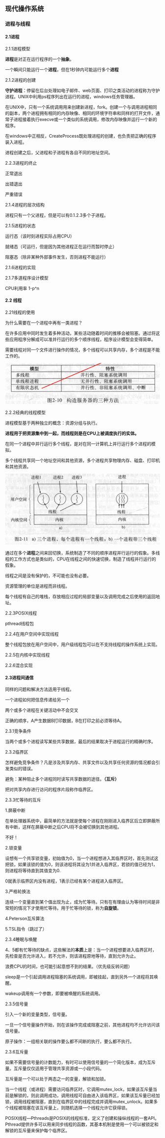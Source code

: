 ## 现代操作系统

### 进程与线程

#### 2.1进程

2.1.1进程模型

**进程**是对正在运行程序的一个**抽象**。

一个瞬间只能运行一个**进程**，但在1秒钟内可能运行多个**进程**

2.1.2进程的创建

**守护进程**：停留在后台处理如电子邮件、web页面、打印之类活动的进程称为守护进程。UNIX中利用ps程序列出在运行的进程，windows任务管理器。

在UNIX中，只有一个系统调用用来创建新进程，fork。创建一个与调用进程相同的副本，两个进程拥有相同的内存映像、相同的环境字符串和同样的打开文件，通常子进程接着执行execve或一个类似的系统调用，修改内存映像并运行一个新的程序。

在windows中正相反，CreateProcess既处理进程的创建，也负责把正确的程序装入进程。

进程创建之后，父进程和子进程有各自不同的地址空间。

2.2.3进程的终止

正常退出

出错退出

严重错误

2.1.4进程的层次结构

进程只有一个父进程，但是可以有0.1.2.3多个子进程。

2.1.5进程的状态

运行态（该时刻进程实际占用CPU）

就绪态（可运行，但是因为其他进程正在运行而暂时停止）

阻塞态（除非某种外部事件发生，否则进程不能运行）

2.1.6进程的实现

2.1.7多道程序设计模型

CPU利用率 1-p^n

#### 2.2 线程

2.21线程的使用

为什么需要在一个进程中再有一类进程？

在许多应用中同时发生着多种活动，某些活动随着时间的推移会被阻塞。通过将这些应用程序分解成可以准并行运行的多个顺序线程，程序设计模型会变得简单。

需要线程对同一个文件进行操作的情况，多个线程可以共享内存，多个进程是不能工作的。

![image-20210418133004954](../img/image-20210418133004954.png)

2.2.2经典的线程模型

进程模型基于两种独立的概念：资源分组与执行。

**进程用于把资源集中到一起，而线程则是在CPU上被调度执行的实体。**

在同一个进程中并行运行多个线程，是对在同一计算机上并行运行多个进程的模拟。

多个线程共享同一个地址空间和其他资源，多个进程共享物理内存、磁盘、打印机和其他资源。

![image-20210418134844763](../img/image-20210418134844763.png)

通过在多个**进程**之间来回切换，系统制造了不同的顺序进程并行运行的假象。多线程的工作方式也是类似的，CPU在线程之间的快速切换，制造了线程并行运行的假象。

线程之间是没有保护的，不可能也没有必要。

资源管理的单位是进程而非线程。

每个线程有自己的堆栈，存放相应过程的局部变量以及调用完成之后使用的返回地址。

2.2.3POSIX线程

pthread线程包

2.2.4在用户空间中实现线程

整个线程包放在用户空间中，用户级线程包可以在不支持线程的操作系统上实现。

2.2.5在内核中实现线程

2.2.6混合实现

#### 2.3进程间通信

同样的问题和解决方法适用于线程。

一个进程如何把信息传递给另一个

两个或多个进程在关键活动中不会交叉

正确的顺序，A产生数据B打印数据，B在打印之前必须等待A。

2.3.1竞争条件

当两个或多个进程读写某些共享数据，最后的结果取决于进程运行的精确时序。

2.3.2临界区

怎样避免竞争条件？凡是涉及共享内存、共享文件以及共享任何资源的情况都会引发类似的错误。

避免：某种阻止多个进程同时读写共享数据的途径。**（互斥）**

把对共享内存进行访问的程序片段称作临界区。

2.3.3忙等待的互斥

1.屏蔽中断

在单处理器系统中，最简单的方法就是使每个进程在刚刚进入临界区后立即屏蔽所有中断，这样在屏蔽中断之后CPU将不会被切换到其他进程。

不好！

2.锁变量

设想有一个共享锁变量，初始值为0，当一个进程想进入其临界区时，首先测试这把锁，如果该锁的值为0，则该进程将其设为1并进入临界区，若锁的值已经为1，则进程将等待直到其值变为0.

0就表示临界区内没有进程，1表示已经有某个进程进入临界区。

3.严格轮换法

连续一个变量直到某个值出现为止，成为忙等待。只有在有理由认为等待时间是非常短的情况下才使用忙等待。用于忙等待的锁，称为**自旋锁**。

4.Peterson互斥算法

5.TSL指令（跳过了）

2.3.4睡眠与唤醒

4、5都有忙等待的缺点，这些解法的**本质**上是：当一个进程想要进入临界区时，先检查是否允许进入，若不允许，则该进程原地等待，直到允许为止。

浪费CPU的时间，也可能引起意想不到的结果。（优先级反转问题）

sleep是一个引起调用进程阻塞的系统调用，即被挂起，直到另外一个进程将其唤醒。

wakeup调用有一个参数，即要被唤醒的系统调用。

2.3.5信号量

引入一个新的变量类型，信号量。

一旦一个信号量操作开始，则在该操作完成或阻塞之前，其他进程均不允许访问该信号量。

原子操作：一组相关联的操作要么都不间断的执行，要么都不执行。

2.3.6互斥量

如果不需要信号量的计数能力，有时可以使用信号量的一个简化版本，成为互斥量。互斥量仅仅适用于管理共享资源或一小段代码。

互斥量是一个可以处于两态之一的变量，解锁和加锁。

当一个线程（或进程）需要访问临界区时，它调用mutex_lock，如果该互斥量当前是解锁的，则此调用成功，调用线程可自由进入该临界区，如果该互斥量已经加锁，调用线程被阻塞，直到在临界区中的线程完成并调用mutex_unlock。如果多个线程被阻塞在该互斥量上，则随机选择一个线程允许它获得锁。

POSIX线程—Pthreads是POSIX的线程标准，定义了创建和操纵线程的一套API。Pthread提供许多可以用来同步线程的函数，其基本机制是使用一个可以被锁定和解锁的互斥量来保护每个临界区。

